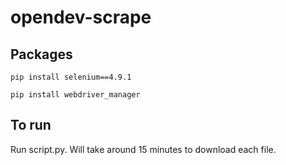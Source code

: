 # opendev-scrape

## Packages
`pip install selenium==4.9.1`

`pip install webdriver_manager`

## To run

Run script.py. Will take around 15 minutes to download each file.
